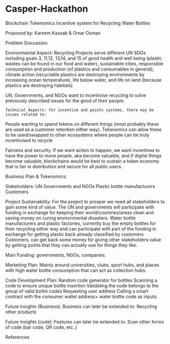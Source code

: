 # Casper-Hackathon
Blockchain Tokenomics Incentive system for Recycling Water Bottles

Proposed by:
Kareem Kassab &
Omar Osman

Problem Discussion:


Environmental Aspect: Recycling Projects serve different UN SDGs including goals 3, 11,12, 13,14, and 15 of good health and well being (plastic wastes can be found in our food and water), sustainable cities, responsible consumption and production (of plastics and consumables in general), climate action (recyclable plastics are destroying environments by increasing ocean temperature), life below water, and life on land (because plastics are destroying habitats)

UN, Governments, and NGOs want to incentivise recycling to solve previously described issues for the good of their people.

    Technical Aspects: for incentive and points systems, there may be issues related to: 
People wanting to spend tokens on different things (most probably these are used as a customer retention either way). Tokenomics can allow these to be used/swapped to other ecosystems where people can be truly incentivised to recycle

Fairness and security. If we want action to happen, we want incentives to have the power to move people, aka become valuable, and if digital things become valuable, blockchains would be best to sustain a token economy that is fair in distribution and secure for all public users.
 




Business Plan & Tokenomics:
    
Stakeholders: 
UN
Governments and NGOs
Plastic bottle manufacturers
Customers

Project Sustainability:
 For the project to prosper we need all stakeholders to gain some kind of value. 
The UN and governments will participate with funding in exchange for keeping their world/countries/areas clean and saving money on curing environmental disasters.
Water bottle manufacturers and plastic factories, currently buy the empty bottles for their recycling either way and can participate with part of the funding in exchange for getting plastic back already classified by customers
Customers,  can get back some money for giving other stakeholders value by getting points that they can actually use for things they like.

Main Funding: governments, NGOs, companies.

Marketing Plan:
Mainly around universities, clubs, sport hubs, and places with high water bottle consumption that can act as collection hubs.

Code Development Plan:
Random code generator for bottles
Scanning a code to ensure unique bottle insertion
Validating the code belongs to the group of valid bottle codes
Requesting user address
Calling a smart contract with the consumer wallet address+ water bottle code as inputs.






Future Insights (Business):
Business can later be extended to:
Recycling other products


Future Insights (code):
Features can later be extended to:
Scan other forms of code (bar code, QR code, etc..)




































References
